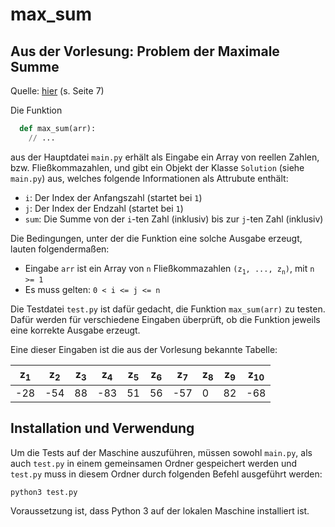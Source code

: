 # max_sum
## Aus der Vorlesung: Problem der Maximale Summe

Quelle: [hier](https://elearning.uni-bayreuth.de/pluginfile.php/2415891/mod_resource/content/6/1handout.pdf) (s. Seite 7)

Die Funktion 
```python
  def max_sum(arr):
    // ...
```
aus der Hauptdatei `main.py` erhält als Eingabe ein Array von reellen Zahlen, bzw. Fließkommazahlen, und gibt ein Objekt der Klasse `Solution` (siehe `main.py`) aus, welches folgende Informationen als Attrubute enthält:

* `i`: Der Index der Anfangszahl (startet bei `1`)
* `j`: Der Index der Endzahl (startet bei `1`)
* `sum`: Die Summe von der `i`-ten Zahl (inklusiv) bis zur `j`-ten Zahl (inklusiv)

Die Bedingungen, unter der die Funktion eine solche Ausgabe erzeugt, lauten folgendermaßen: 

* Eingabe `arr` ist ein Array von `n` Fließkommazahlen `(z`<sub>`1`</sub>`, ..., z`<sub>`n`</sub>`)`, mit `n >= 1`
* Es muss gelten: `0 < i <= j <= n`

Die Testdatei `test.py` ist dafür gedacht, die Funktion `max_sum(arr)`  zu testen. Dafür werden für verschiedene Eingaben überprüft, ob die Funktion jeweils eine korrekte Ausgabe erzeugt.

Eine dieser Eingaben ist die aus der Vorlesung bekannte Tabelle:

| z<sub>1</sub> | z<sub>2</sub> | z<sub>3</sub> | z<sub>4</sub> | z<sub>5<sub> | z<sub>6</sub> | z<sub>7</sub> | z<sub>8</sub> | z<sub>9</sub> | z<sub>10</sub>
| --- | --- | --- | --- | --- | --- | --- | --- | --- | --- |
| -28 | -54 | 88 | -83 | 51 | 56 | -57 | 0 | 82 | -68



## Installation und Verwendung

Um die Tests auf der Maschine auszuführen, müssen sowohl `main.py`, als auch `test.py` in einem gemeinsamen Ordner gespeichert werden und `test.py` muss in diesem Ordner durch folgenden Befehl ausgeführt werden:

```
python3 test.py 
```

Voraussetzung ist, dass Python 3 auf der lokalen Maschine installiert ist.

